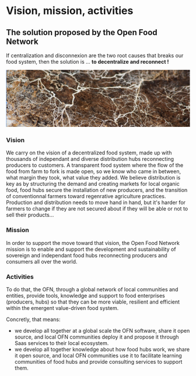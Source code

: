 # Vision, mission, activities

## The solution proposed by the Open Food Network

If centralization and disconnexion are the two root causes that breaks our food system, then the solution is ... **to decentralize and reconnect !** 

![Decentralize and reconnect... the mycelium image](.gitbook/assets/mycellium.png)

### **Vision**

We carry on the vision of a decentralized food system, made up with thousands of independant and diverse distribution hubs reconnecting producers to customers. A transparent food system where the flow of the food from farm to fork is made open, so we know who came in between, what margin they took, what value they added. We believe distribution is key as by structuring the demand and creating markets for local organic food, food hubs secure the installation of new producers, and the transition of conventionnal farmers toward regenrative agriculture practices. Production and distribution needs to move hand in hand, but it's harder for farmers to change if they are not secured about if they will be able or not to sell their products... 

### Mission

In order to support the move toward that vision, the Open Food Network mission is to enable and support the development and sustainability of sovereign and independant food hubs reconnecting producers and consumers all over the world. 

### Activities

To do that, the OFN, through a global network of local communities and entities, provide tools, knowledge and support to food enterprises \(producers, hubs\) so that they can be more viable, resilient and efficient within the emergent value-driven food system. 

Concretly, that means:  
- we develop all together at a global scale the OFN software, share it open source, and local OFN communities deploy it and propose it through Saas services to their local ecosystem.  
- we develop all together knowledge about how food hubs work, we share it open source, and local OFN communities use it to facilitate learning communities of food hubs and provide consulting services to support them.

